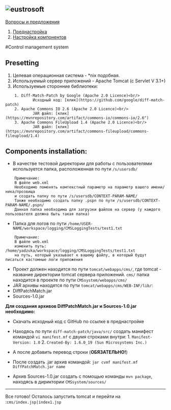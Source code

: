 [issues]: https://bitbucket.org/Yadzuka/cms/issues?status=new&status=open
[eustrosoft]: http://eustrosoft.org/

![eustrosoft](http://eustrosoft.org/img/EustroSoft2019-12-15.svg.png)
---
[Вопросы и предложения][issues]

1. [Преднастройка](#presetting)
2. [Настройка компонентов](#components-installation)

#Control management system

## Presetting

1. Целевая операционная система - *nix подобная.
2. Используемый сервер приложений - Apache Tomcat (c Servlet V 3.1+)
3. Используемые сторонние библиотеки:
```
    1. Diff-Match-Patch by Google (Apache 2.0 Licence)<br/>
            Исходный код: [клик](https://github.com/google/diff-match-patch)
    2. Apache Commons IO 2.6 (Apache 2.0 Licence)<br/>
            JAR файл: [клик](https://mvnrepository.com/artifact/commons-io/commons-io/2.6")
    3. Apache Commons FileUpload 1.4 (Apache 2.0 Licence)<br/>
            JAR файл: [клик](https://mvnrepository.com/artifact/commons-fileupload/commons-fileupload/1.4)
```    
## Components installation:

  * В качестве тестовой директории для работы с пользователями используется папка, расположенная по пути `/s/usersdb/`
```
    Примечание:
    В файле web.xml
    Необходимо поменять комтекстный параметр на параметр вашего имени/ника/прозвища
    и создать папку по пути /s/usersdb/CONTEXT-PARAM-NAME/
    Также необходимо создать папку .pspn по пути /s/usersdb/CONTEXT-PARAM-NAME/.pspn/
    Данная папка необходима для загрузки файлов на сервер (у каждого пользователя должна быть такая папка)
```
  * Папка для логов по пути `/home/USER-NAME/workspace/logging/CMSLoggingTests/test1.txt`
```
    Примечание:
    В файле web.xml
    изменить путь: /home/yadzuka/workspace/logging/CMSLoggingTests/test1.txt
    на путь, который указывает к вашему файлу, в который будут писаться кастомные логи приложения
```
  * Проект должен находится по пути `tomcat/webapps/cms/`, где tomcat - название директории tomcat сервера приложений.
`cms/` папка находится в проекте по пути `CMSsystem/webapps/cms/`
  * JAR архивы находятся по пути `tomcat/webapps/cms/WEB-INF/lib/`:
   * DiffPatchMatch.jar
   * Sources-1.0.jar

**Для создания архивов DiffPatchMatch.jar и Sources-1.0.jar необходимо:**
   * Скачать исходный код с GitHub по ссылке в преднастройке
   * Находясь по пути `diff-match-patch/java/src/` создать манифест 
    командой `vi manifest.mf` с двумя строками внутри:
    1. `Manifest-Version: 1.0`
    2. `Created-By: 1.6.0_19 (Sun Microsystems Inc.)`

   * А после добавить перевод строки (**ОБЯЗАТЕЛЬНО!**)
   * После создать .jar архив командой:
    `jar cvmf manifest.mf DiffPatchMatch.jar name`


   * Архив Sources-1.0.jar создать с помощью команды
    `mvn package`, находясь в дириктории
    `CMSsystem/sources/`

---
Все готово!
Осталось запустить tomcat и перейти на :`cms/index.jsp|index1.jsp`
